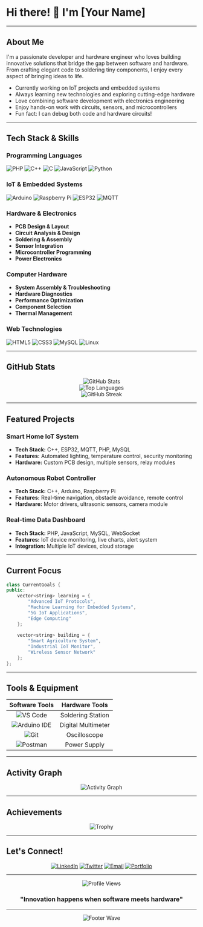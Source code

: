 # Hi there! 👋 I'm [Your Name]

---

## About Me

I'm a passionate developer and hardware engineer who loves building innovative solutions that bridge the gap between software and hardware. From crafting elegant code to soldering tiny components, I enjoy every aspect of bringing ideas to life.

- Currently working on IoT projects and embedded systems
- Always learning new technologies and exploring cutting-edge hardware
- Love combining software development with electronics engineering
- Enjoy hands-on work with circuits, sensors, and microcontrollers
- Fun fact: I can debug both code and hardware circuits!

---

## Tech Stack & Skills

### Programming Languages
![PHP](https://img.shields.io/badge/PHP-777BB4?style=for-the-badge&logo=php&logoColor=white)
![C++](https://img.shields.io/badge/C++-00599C?style=for-the-badge&logo=c%2B%2B&logoColor=white)
![C](https://img.shields.io/badge/C-00599C?style=for-the-badge&logo=c&logoColor=white)
![JavaScript](https://img.shields.io/badge/JavaScript-F7DF1E?style=for-the-badge&logo=javascript&logoColor=black)
![Python](https://img.shields.io/badge/Python-3776AB?style=for-the-badge&logo=python&logoColor=white)

### IoT & Embedded Systems
![Arduino](https://img.shields.io/badge/Arduino-00979D?style=for-the-badge&logo=Arduino&logoColor=white)
![Raspberry Pi](https://img.shields.io/badge/Raspberry%20Pi-A22846?style=for-the-badge&logo=Raspberry%20Pi&logoColor=white)
![ESP32](https://img.shields.io/badge/ESP32-E7352C?style=for-the-badge&logo=espressif&logoColor=white)
![MQTT](https://img.shields.io/badge/MQTT-660066?style=for-the-badge&logo=mqtt&logoColor=white)

### Hardware & Electronics
- **PCB Design & Layout** 
- **Circuit Analysis & Design** 
- **Soldering & Assembly** 
- **Sensor Integration** 
- **Microcontroller Programming** 
- **Power Electronics** 

### Computer Hardware
- **System Assembly & Troubleshooting** 
- **Hardware Diagnostics** 
- **Performance Optimization** 
- **Component Selection** 
- **Thermal Management** 

### Web Technologies
![HTML5](https://img.shields.io/badge/HTML5-E34F26?style=for-the-badge&logo=html5&logoColor=white)
![CSS3](https://img.shields.io/badge/CSS3-1572B6?style=for-the-badge&logo=css3&logoColor=white)
![MySQL](https://img.shields.io/badge/MySQL-4479A1?style=for-the-badge&logo=mysql&logoColor=white)
![Linux](https://img.shields.io/badge/Linux-FCC624?style=for-the-badge&logo=linux&logoColor=black)

---

## GitHub Stats

<div align="center">
  <img src="https://github-readme-stats.vercel.app/api?username=reinharrt&show_icons=true&theme=tokyonight&hide_border=true&count_private=true" alt="GitHub Stats" />
</div>

<div align="center">
  <img src="https://github-readme-stats.vercel.app/api/top-langs/?username=reinharrt&layout=compact&theme=tokyonight&hide_border=true" alt="Top Languages" />
</div>

<div align="center">
  <img src="https://github-readme-streak-stats.herokuapp.com/?user=reinharrt&theme=tokyonight&hide_border=true" alt="GitHub Streak" />
</div>

---

## Featured Projects

### Smart Home IoT System
- **Tech Stack:** C++, ESP32, MQTT, PHP, MySQL
- **Features:** Automated lighting, temperature control, security monitoring
- **Hardware:** Custom PCB design, multiple sensors, relay modules

### Autonomous Robot Controller
- **Tech Stack:** C++, Arduino, Raspberry Pi
- **Features:** Real-time navigation, obstacle avoidance, remote control
- **Hardware:** Motor drivers, ultrasonic sensors, camera module

### Real-time Data Dashboard
- **Tech Stack:** PHP, JavaScript, MySQL, WebSocket
- **Features:** IoT device monitoring, live charts, alert system
- **Integration:** Multiple IoT devices, cloud storage

---

## Current Focus

```cpp
class CurrentGoals {
public:
    vector<string> learning = {
        "Advanced IoT Protocols",
        "Machine Learning for Embedded Systems",
        "5G IoT Applications",
        "Edge Computing"
    };
    
    vector<string> building = {
        "Smart Agriculture System",
        "Industrial IoT Monitor",
        "Wireless Sensor Network"
    };
};
```

---

## Tools & Equipment

<div align="center">

| Software Tools | Hardware Tools |
|:---:|:---:|
| ![VS Code](https://img.shields.io/badge/VS%20Code-007ACC?style=for-the-badge&logo=visual-studio-code&logoColor=white) | Soldering Station |
| ![Arduino IDE](https://img.shields.io/badge/Arduino%20IDE-00979D?style=for-the-badge&logo=arduino&logoColor=white) | Digital Multimeter |
| ![Git](https://img.shields.io/badge/Git-F05032?style=for-the-badge&logo=git&logoColor=white) | Oscilloscope |
| ![Postman](https://img.shields.io/badge/Postman-FF6C37?style=for-the-badge&logo=postman&logoColor=white) | Power Supply |

</div>

---

## Activity Graph

<div align="center">
  <img src="https://github-readme-activity-graph.vercel.app/graph?username=reinharrt&theme=tokyo-night&hide_border=true" alt="Activity Graph" />
</div>

---

## Achievements

<div align="center">
  <img src="https://github-profile-trophy.vercel.app/?username=reinharrt&theme=tokyonight&no-frame=true&no-bg=false&margin-w=4" alt="Trophy" />
</div>

---

## Let's Connect!

<div align="center">
  
[![LinkedIn](https://img.shields.io/badge/LinkedIn-0077B5?style=for-the-badge&logo=linkedin&logoColor=white)](https://linkedin.com/in/yourprofile)
[![Twitter](https://img.shields.io/badge/Twitter-1DA1F2?style=for-the-badge&logo=twitter&logoColor=white)](https://twitter.com/yourhandle)
[![Email](https://img.shields.io/badge/Email-D14836?style=for-the-badge&logo=gmail&logoColor=white)](mailto:your.email@example.com)
[![Portfolio](https://img.shields.io/badge/Portfolio-000000?style=for-the-badge&logo=About.me&logoColor=white)](https://yourportfolio.com)

</div>

---

<div align="center">
  <img src="https://komarev.com/ghpvc/?username=reinharrt&color=blue&style=flat-square&label=Profile+Views" alt="Profile Views" />
</div>

<div align="center">
  <h3>"Innovation happens when software meets hardware" </h3>
</div>

---

<div align="center">
  <img src="https://capsule-render.vercel.app/api?type=waving&color=gradient&height=100&section=footer" alt="Footer Wave" />
</div>
